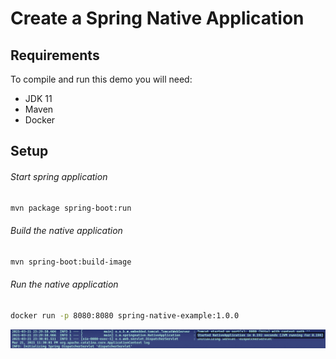# Create a Spring Native Application

## Requirements

To compile and run this demo you will need:
- JDK 11
- Maven
- Docker

## Setup 

###### Start spring application
```bash
mvn package spring-boot:run
```

###### Build the native application
```bash
mvn spring-boot:build-image
```

###### Run the native application
```bash
docker run -p 8080:8080 spring-native-example:1.0.0
```

![alt text](sc.jpg)
